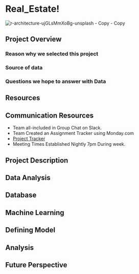 

# Real_Estate!

![r-architecture-ujGLsMmXoBg-unsplash - Copy - Copy](https://user-images.githubusercontent.com/102890151/184289324-70cc4694-fb49-44e5-acf5-2fd669545f6f.jpg)

## Project Overview

### Reason why we selected this project

### Source of data

### Questions we hope to answer with Data


## Resources

## Communication Resources

* Team all-included in Group Chat on Slack.
* Team Created an Assignment Tracker using Monday.com
* <a href="https://finalproject7.monday.com/boards/3094167465" >Project Tracker</a>
* Meeting Times Established Nightly 7pm During week.

## Project Description

## Data Analysis

## Database

## Machine Learning

## Defining Model

## Analysis

## Future Perspective




